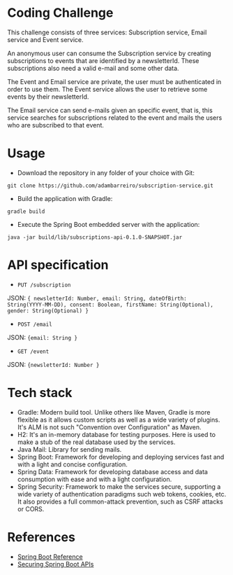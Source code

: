 # Coding Challenge
This challenge consists of three services: Subscription service, Email service and Event service.

An anonymous user can consume the Subscription service by creating subscriptions to events that are identified by a newsletterId. These subscriptions also need a valid e-mail and some other data.

The Event and Email service are private, the user must be authenticated in order to use them. The Event service allows the user to retrieve some events by their newsletterId.

The Email service can send e-mails given an specific event, that is, this service searches for subscriptions related to the event and mails the users who are subscribed to that event.

# Usage
* Download the repository in any folder of your choice with Git:

`git clone https://github.com/adambarreiro/subscription-service.git`

* Build the application with Gradle:

`gradle build`

* Execute the Spring Boot embedded server with the application:

`java -jar build/lib/subscriptions-api-0.1.0-SNAPSHOT.jar`

# API specification

* `PUT /subscription`

JSON: `{ newsletterId: Number, email: String, dateOfBirth: String(YYYY-MM-DD), consent: Boolean, firstName: String(Optional), gender: String(Optional) }`

* `POST /email`

JSON: `{email: String }`

* `GET /event`

JSON: `{newsletterId: Number }`

# Tech stack

* Gradle: Modern build tool. Unlike others like Maven, Gradle is more flexible as it allows custom scripts as well as a wide variety of plugins. It's ALM is not such "Convention over Configuration" as Maven.
* H2: It's an in-memory database for testing purposes. Here is used to make a stub of the real database used by the services.
* Java Mail: Library for sending mails.
* Spring Boot: Framework for developing and deploying services fast and with a light and concise configuration.
* Spring Data: Framework for developing database access and data consumption with ease and with a light configuration.
* Spring Security: Framework to make the services secure, supporting a wide variety of authentication paradigms such web tokens, cookies, etc. It also provides a full common-attack prevention, such as CSRF attacks or CORS.

# References
* [Spring Boot Reference](https://docs.spring.io/spring-boot/docs/current-SNAPSHOT/reference/htmlsingle/)
* [Securing Spring Boot APIs](https://www.future-processing.pl/blog/exploring-spring-boot-and-spring-security-custom-token-based-authentication-of-rest-services-with-spring-security-and-pinch-of-spring-java-configuration-and-spring-integration-testing/)

